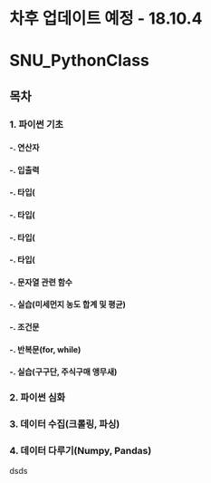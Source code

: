 # 차후 업데이트 예정 - 18.10.4


# SNU_PythonClass

## 목차
### 1. 파이썬 기초
#### -. 연산자
#### -. 입출력
#### -. 타입(
#### -. 타입(
#### -. 타입(
#### -. 타입(
#### -. 문자열 관련 함수
#### -. 실습(미세먼지 농도 합계 및 평균)
#### -. 조건문
#### -. 반복문(for, while)
#### -. 실습(구구단, 주식구매 앵무새)

### 2. 파이썬 심화
### 3. 데이터 수집(크롤링, 파싱)
### 4. 데이터 다루기(Numpy, Pandas)


dsds
